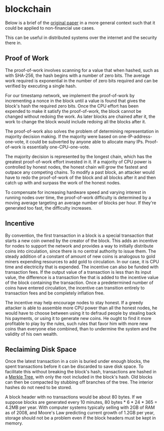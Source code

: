 # blockchain

Below is a brief of the [original paper](https://bitcoin.org/bitcoin.pdf) in a more general
context such that it could be applied to non-financial use cases.

This can be useful in distributed systems over the internet and the security there in.

## Proof of Work

The proof-of-work involves scanning for a value that when hashed, such as with SHA-256, the
hash begins with a number of zero bits. The average work required is exponential in the number
of zero bits required and can be verified by executing a single hash.

For our timestamp network, we implement the proof-of-work by incrementing a nonce in the
block until a value is found that gives the block's hash the required zero bits. Once the CPU
effort has been expended to make it satisfy the proof-of-work, the block cannot be changed
without redoing the work. As later blocks are chained after it, the work to change the block
would include redoing all the blocks after it.

The proof-of-work also solves the problem of determining representation in majority decision
making. If the majority were based on one-IP-address-one-vote, it could be subverted by anyone
able to allocate many IPs. Proof-of-work is essentially one-CPU-one-vote.

The majority decision is represented by the longest chain, which has the greatest proof-of-work
effort invested in it. If a majority of CPU power is controlled by honest nodes, the honest
chain will grow the fastest and outpace any competing chains. To modify a past block, an attacker
would have to redo the proof-of-work of the block and all blocks after it and then catch up with
and surpass the work of the honest nodes.

To compensate for increasing hardware speed and varying interest in running nodes over time,
the proof-of-work difficulty is determined by a moving average targeting an average number of
blocks per hour. If they're generated too fast, the difficulty increases.

## Incentive

By convention, the first transaction in a block is a special transaction that starts a new coin
owned by the creator of the block. This adds an incentive for nodes to support the
network and provides a way to initially distribute coins into circulation, since there
is no central authority to issue them.  The steady addition of a constant of amount of new coins
is analogous to gold miners expending resources to add gold to circulation. In our case, it is CPU
time and electricity that is expended.  The incentive can also be funded with transaction fees. If
the output value of a transaction is less than its input value, the difference is a transaction fee
that is added to the incentive value of the block containing the transaction. Once a predetermined
number of coins have entered circulation, the incentive can transition entirely to transaction
fees and be completely inflation free.

The incentive may help encourage nodes to stay honest. If a greedy attacker is able to
assemble more CPU power than all the honest nodes, he would have to choose between using it
to defraud people by stealing back his payments, or using it to generate new coins. He ought to
find it more profitable to play by the rules, such rules that favor him with more new coins than
everyone else combined, than to undermine the system and the validity of his own wealth.

## Reclaiming Disk Space

Once the latest transaction in a coin is buried under enough blocks, the spent transactions before
it can be discarded to save disk space. To facilitate this without breaking the block's hash,
transactions are hashed in a [Merkle Tree](https://en.wikipedia.org/wiki/Merkle_tree), with only
the root included in the block's hash.  Old blocks can then be compacted by stubbing off branches
of the tree. The interior hashes do not need to be stored.

A block header with no transactions would be about 80 bytes. If we suppose blocks are
generated every 10 minutes, 80 bytes * 6 * 24 * 365 = 4.2MB per year. With computer systems
typically selling with 2GB of RAM as of 2008, and Moore's Law predicting current growth of
1.2GB per year, storage should not be a problem even if the block headers must be kept in
memory.
